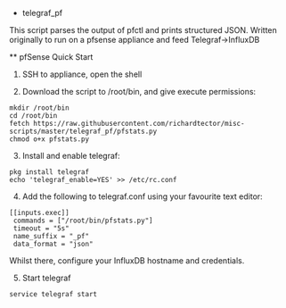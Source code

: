 * telegraf_pf

This script parses the output of pfctl and prints structured JSON. Written originally to run on a pfsense appliance and feed Telegraf->InfluxDB

** pfSense Quick Start

1. SSH to appliance, open the shell

2. Download the script to /root/bin, and give execute permissions:
```
mkdir /root/bin
cd /root/bin
fetch https://raw.githubusercontent.com/richardtector/misc-scripts/master/telegraf_pf/pfstats.py
chmod o+x pfstats.py
```

3. Install and enable telegraf:
```
pkg install telegraf
echo 'telegraf_enable=YES' >> /etc/rc.conf
```

4. Add the following to telegraf.conf using your favourite text editor:
```
[[inputs.exec]]
 commands = ["/root/bin/pfstats.py"]
 timeout = "5s"
 name_suffix = "_pf"
 data_format = "json"
```
Whilst there, configure your InfluxDB hostname and credentials.

5. Start telegraf
```
service telegraf start
````
